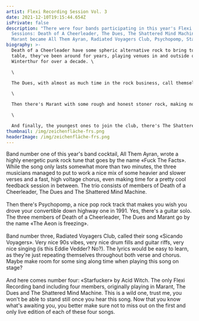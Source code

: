 ```yaml
---
artist: Flexi Recording Session Vol. 3
date: 2021-12-10T19:15:44.654Z
isPrivate: false
description: "There were four bands participating in this year's Flexi Recording
  Sessions: Death of A Cheerleader, The Dues, The Shattered Mind Machine &
  Marant became All Them Ayran, Radiated Voyagers Club, Psychopomp, Starfucker"
biography: >-
  Death of a Cheerleader have some spheric alternative rock to bring to the
  table, they've been around for years, playing venues in and outside of
  Winterthur for over a decade. \

  \

  The Dues, with almost as much time in the rock business, call themselves «a heavy blues-rock trio from Winterthur». \

  \

  Then there's Marant with some rough and honest stoner rock, making noise since 2008. \

  \

  And finally, the youngest ones to join the club, there's The Shattered Mind Machine with their wild mix of garage, psychedelic and post punk. One night these musicians had to draw lots, the next day the newly founded bands were off rehearsing and on Sunday, they were each offered a two hour slot to record a song no longer than three minutes. Sounds fun? I bet you it was.
thumbnail: /img/zeichenfläche-frs.png
headerImage: /img/zeichenfläche-frs.png
---
```

Band number one of this year's band cocktail, All Them Ayran, wrote a highly energetic punk rock tune that goes by the name «Fuck The Facts». While the song only lasts somewhat more than two minutes, the three musicians managed to put to work a nice mix of some heavier and slower verses and a fast, high voltage chorus, even making time for a pretty cool feedback session in between. The trio consists of members of Death of a Cheerleader, The Dues and The Shattered Mind Machine. \
\
Then there's Psychopomp, a nice pop rock track that makes you wish you drove your convertible down highway one in 1991. Yes, there's a guitar solo. The three members of Death of a Cheerleader, The Dues and Marant go by the name «The Aeon is freezing». \
\
Band number three, Radiated Voyagers Club, called their song «Sicando Voyagers». Very nice 90s vibes, very nice drum fills and guitar riffs, very nice singing (is this Eddie Vedder? No?). The lyrics would be easy to learn, as they're just repeating themselves throughout both verse and chorus. Maybe make room for some sing along time when playing this song on stage? \
\
And here comes number four: «Starfucker» by Acid Witch. The only Flexi Recording band including four members, originally playing in Marant, The Dues and The Shattered Mind Machine. This is a wild one, trust me, you won't be able to stand still once you hear this song. Now that you know what's awaiting you, you better make sure not to miss out on the first and only live edition of each of these four songs.